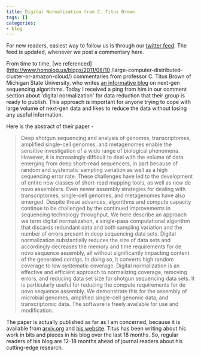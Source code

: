 ```yaml
---
title: Digital Normalization from C. Titus Brown
tags: []
categories:
- blog
---
```

For new readers, easiest way to follow us is through our [twitter
feed](https://twitter.com/#!/homolog_us/). The feed is updated, whenever we
post a commentary here.
<!--more-->

From time to time, [we referenced](http://www.homolog.us/blogs/2011/08/10
/large-computer-distributed-cluster-or-amazon-cloud/) commentaries from
professor C. Titus Brown of Michigan State University, who writes [an
informative blog](http://ivory.idyll.org/blog/) on next-gen sequencing
algorithms. Today I received a ping from him in our comment section about
'digital normalization' for data reduction that their group is ready to
publish. This approach is important for anyone trying to cope with large
volume of next-gen data and likes to reduce the data without losing any useful
information.

Here is the abstract of their paper -

> Deep shotgun sequencing and analysis of genomes, transcriptomes, amplified
single-cell genomes, and metagenomes enable the sensitive investigation of a
wide range of biological phenomena. However, it is increasingly difficult to
deal with the volume of data emerging from deep short-read sequencers, in part
because of random and systematic sampling variation as well as a high
sequencing error rate. These challenges have led to the development of entire
new classes of short-read mapping tools, as well as new de novo assemblers.
Even newer assembly strategies for dealing with transcriptomes, single-cell
genomes, and metagenomes have also emerged. Despite these advances, algorithms
and compute capacity continue to be challenged by the continued improvements
in sequencing technology throughput. We here describe an approach we term
digital normalization, a single-pass computational algorithm that discards
redundant data and both sampling variation and the number of errors present in
deep sequencing data sets. Digital normalization substantially reduces the
size of data sets and accordingly decreases the memory and time requirements
for de novo sequence assembly, all without significantly impacting content of
the generated contigs. In doing so, it converts high random coverage to low
systematic coverage. Digital normalization is an effective and efficient
approach to normalizing coverage, removing errors, and reducing data set size
for shotgun sequencing data sets. It is particularly useful for reducing the
compute requirements for de novo sequence assembly. We demonstrate this for
the assembly of microbial genomes, amplified single-cell genomic data, and
transcriptomic data. The software is freely available for use and
modification.

The paper is actually published as far as I am concerned, because it is
available from [arxiv.org](http://arxiv.org/abs/1203.4802) and [his
website](http://ivory.idyll.org/blog/mar-12/diginorm-paper-posted.html). Titus
has been writing about his work in bits and pieces in his blog over the last
18 months. So, regular readers of his blog are 12-18 months ahead of journal
readers about his cutting-edge research.

